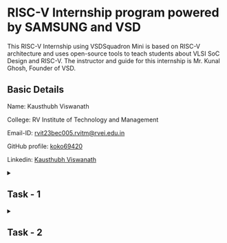 #  RISC-V Internship program powered by SAMSUNG and VSD

This RISC-V Internship using VSDSquadron Mini is based on RISC-V architecture and uses open-source tools to teach students about VLSI SoC Design and RISC-V. The instructor and guide for this internship is Mr. Kunal Ghosh, Founder of VSD.

## Basic Details
Name: Kausthubh Viswanath

College: RV Institute of Technology and Management 

Email-ID: rvit23bec005.rvitm@rvei.edu.in 

GitHub profile:  [koko69420](https://github.com/koko69420)

Linkedin: [Kausthubh Viswanath](https://www.linkedin.com/in/kausthubh-viswanath-9561a7206)

<details>

  <summary>
    <h2>Task - 1</h2>
  </summary>

In this task the basics of creating a assembly dump is explored.
For the first part of the task a c program is created where the program sums the numbers up to the pre-defined nth number.

The code is written in vscode's text editor instead of leafpad.

![Screenshot of first c program where n=5](Task-1/code_n=1.png)
![Screenshot of first c program output where n=5](Task-1/output_n=5.png)

In this first snapshot, it shows the creation of the c file and the execution of the program with output. This is for when n=5.

![Screenshot of iteration of first c program where n=100](Task-1/code_n=100.png)
![Screenshot of iteration of first c program output where n=100](Task-1/output_n=100.png)

In this second snapshot, it shows the creation of the c file and the execution of the program with output. This is for when n=100.

![Screenshot of assembly language dump when set to o1](Task-1/dump_-o1.png)
![Screenshot of assembly language dump when set to ofast](Task-1/dump_-ofast.png)

In this snapshot, it shows the the output when the code is converted into assembly language.
The first snapshot is when it is set to 'o1', and the second is when it is set to 'ofast'.


</details>

<details>

  <summary>
    <h2>Task - 2</h2>
  </summary>
  In this task program execution and debugging in assembly language is explored. To complete this task a new c program has to be written that is different than that of the previous example. So for this I decided to write a program that calculates the factorial of a given number 'n'. 

  ![Screenshot of c program where n=15](Task-2/code.png)
  ![Screenshot of c program output where n=15](Task-2/gcc_output.png)

  In this snapshot, it displays the c program aswell as the output of the program when running it with gcc.
  
  ![Screenshot of c program where n=15](Task-2/o1_compiler_optimization.png)
  ![Screenshot of c program output where n=15](Task-2/ofast_compiler_optimization.png)
   
  In these snapshots, it displays the assembly language dump created using the 'o1' and 'ofast' complier optimization respectivly. These sanpshots only display the 'main' part of the c program.
  
  ![Screenshot of c program where n=15](Task-2/spike_output.png)
  
  In this snapshot, it shows the program which is in assembly language being executed by using 'spike'.
  
  ![Screenshot of c program where n=15](Task-2/reg_change.png)
  
  In this snapshot, debugging is done by using spike. Here all the instructions till the main function is executed; then the value of register 'sp' is checked before and after the command which changes the value of the registery is executed. Here the difference in the value is -48 (-30 in hex).
  
  </details>
